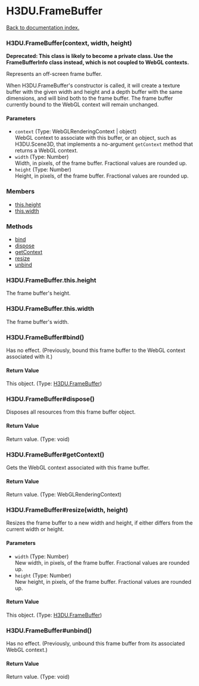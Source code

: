 # H3DU.FrameBuffer

[Back to documentation index.](index.md)

### H3DU.FrameBuffer(context, width, height) <a id='H3DU_FrameBuffer'></a>

<b>Deprecated: This class is likely to become a private class.
Use the FrameBufferInfo class instead, which is not coupled to WebGL
contexts.</b>

Represents an off-screen frame buffer.

When H3DU.FrameBuffer's
constructor is called, it will create a texture buffer with the given
width and height and a depth buffer with the same dimensions,
and will bind both to the frame buffer. The frame buffer currently
bound to the WebGL context will remain unchanged.

#### Parameters

* `context` (Type: WebGLRenderingContext | object)<br>
    WebGL context to associate with this buffer, or an object, such as H3DU.Scene3D, that implements a no-argument <code>getContext</code> method that returns a WebGL context.
* `width` (Type: Number)<br>
    Width, in pixels, of the frame buffer. Fractional values are rounded up.
* `height` (Type: Number)<br>
    Height, in pixels, of the frame buffer. Fractional values are rounded up.

### Members

* [this.height](#H3DU_FrameBuffer_this_height)
* [this.width](#H3DU_FrameBuffer_this_width)

### Methods

* [bind](#H3DU_FrameBuffer_H3DU_FrameBuffer_bind)
* [dispose](#H3DU_FrameBuffer_H3DU_FrameBuffer_dispose)
* [getContext](#H3DU_FrameBuffer_H3DU_FrameBuffer_getContext)
* [resize](#H3DU_FrameBuffer_H3DU_FrameBuffer_resize)
* [unbind](#H3DU_FrameBuffer_H3DU_FrameBuffer_unbind)

### H3DU.FrameBuffer.this.height <a id='H3DU_FrameBuffer_this_height'></a>

The frame buffer's height.

### H3DU.FrameBuffer.this.width <a id='H3DU_FrameBuffer_this_width'></a>

The frame buffer's width.

### H3DU.FrameBuffer#bind() <a id='H3DU_FrameBuffer_H3DU_FrameBuffer_bind'></a>

Has no effect. (Previously, bound this frame buffer to the WebGL context associated with
it.)

#### Return Value

This object. (Type: <a href="H3DU_FrameBuffer.md">H3DU.FrameBuffer</a>)

### H3DU.FrameBuffer#dispose() <a id='H3DU_FrameBuffer_H3DU_FrameBuffer_dispose'></a>

Disposes all resources from this frame buffer object.

#### Return Value

Return value. (Type: void)

### H3DU.FrameBuffer#getContext() <a id='H3DU_FrameBuffer_H3DU_FrameBuffer_getContext'></a>

Gets the WebGL context associated with this frame buffer.

#### Return Value

Return value. (Type: WebGLRenderingContext)

### H3DU.FrameBuffer#resize(width, height) <a id='H3DU_FrameBuffer_H3DU_FrameBuffer_resize'></a>

Resizes the frame buffer to a new width and height,
if either differs from the current width or height.

#### Parameters

* `width` (Type: Number)<br>
    New width, in pixels, of the frame buffer. Fractional values are rounded up.
* `height` (Type: Number)<br>
    New height, in pixels, of the frame buffer. Fractional values are rounded up.

#### Return Value

This object. (Type: <a href="H3DU_FrameBuffer.md">H3DU.FrameBuffer</a>)

### H3DU.FrameBuffer#unbind() <a id='H3DU_FrameBuffer_H3DU_FrameBuffer_unbind'></a>

Has no effect. (Previously, unbound this frame buffer from its associated WebGL context.)

#### Return Value

Return value. (Type: void)
